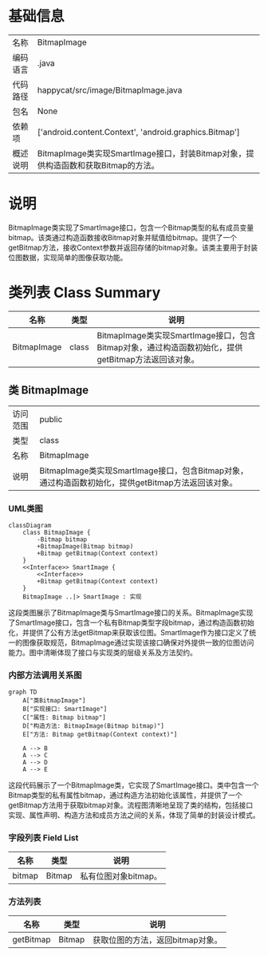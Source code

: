 # 基础信息

|      |      |
|------|------|
| 名称 | BitmapImage |
| 编码语言 | .java |
| 代码路径 | happycat/src/image/BitmapImage.java |
| 包名 | None |
| 依赖项 | ['android.content.Context', 'android.graphics.Bitmap'] |
| 概述说明 | BitmapImage类实现SmartImage接口，封装Bitmap对象，提供构造函数和获取Bitmap的方法。 |

# 说明

BitmapImage类实现了SmartImage接口，包含一个Bitmap类型的私有成员变量bitmap。该类通过构造函数接收Bitmap对象并赋值给bitmap。提供了一个getBitmap方法，接收Context参数并返回存储的bitmap对象。该类主要用于封装位图数据，实现简单的图像获取功能。

# 类列表 Class Summary

| 名称   | 类型  | 说明 |
|-------|------|-------------|
| BitmapImage | class | BitmapImage类实现SmartImage接口，包含Bitmap对象，通过构造函数初始化，提供getBitmap方法返回该对象。 |



## 类 BitmapImage

|      |      |
|------|------|
| 访问范围 | public |
| 类型 | class |
| 名称 | BitmapImage |
| 说明 | BitmapImage类实现SmartImage接口，包含Bitmap对象，通过构造函数初始化，提供getBitmap方法返回该对象。 |


### UML类图

```mermaid
classDiagram
    class BitmapImage {
        -Bitmap bitmap
        +BitmapImage(Bitmap bitmap)
        +Bitmap getBitmap(Context context)
    }
    <<Interface>> SmartImage {
        <<Interface>>
        +Bitmap getBitmap(Context context)
    }
    BitmapImage ..|> SmartImage : 实现
```

这段类图展示了BitmapImage类与SmartImage接口的关系。BitmapImage实现了SmartImage接口，包含一个私有Bitmap类型字段bitmap，通过构造函数初始化，并提供了公有方法getBitmap来获取该位图。SmartImage作为接口定义了统一的图像获取规范，BitmapImage通过实现该接口确保对外提供一致的位图访问能力。图中清晰体现了接口与实现类的层级关系及方法契约。


### 内部方法调用关系图

```mermaid
graph TD
    A["类BitmapImage"]
    B["实现接口: SmartImage"]
    C["属性: Bitmap bitmap"]
    D["构造方法: BitmapImage(Bitmap bitmap)"]
    E["方法: Bitmap getBitmap(Context context)"]
    
    A --> B
    A --> C
    A --> D
    A --> E
```

这段代码展示了一个BitmapImage类，它实现了SmartImage接口。类中包含一个Bitmap类型的私有属性bitmap，通过构造方法初始化该属性，并提供了一个getBitmap方法用于获取bitmap对象。流程图清晰地呈现了类的结构，包括接口实现、属性声明、构造方法和成员方法之间的关系，体现了简单的封装设计模式。

### 字段列表 Field List

| 名称  | 类型  | 说明 |
|-------|-------|------|
| bitmap | Bitmap | 私有位图对象bitmap。 |

### 方法列表

| 名称  | 类型  | 说明 |
|-------|-------|------|
| getBitmap | Bitmap | 获取位图的方法，返回bitmap对象。 |




